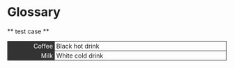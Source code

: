 # Glossary 

** test case ** 
<style type="text/css">

  dl {
    display: flex;
    flex-flow: row wrap;
    border: solid #333;
    border-width: 1px 1px 0 0;
  }
  dt {
    flex-basis: 20%;
    padding: 2px 4px;
    background: #333;
    text-align: right;
    color: #fff;
  }
  dd {
    flex-basis: 70%;
    flex-grow: 1;
    margin: 0;
    padding: 2px 4px;
    border-bottom: 1px solid #333;
  }

</style>

<dl>
  <dt>Coffee</dt>
  <dd>Black hot drink</dd>
  <dt>Milk</dt>
  <dd>White cold drink</dd>
</dl>


